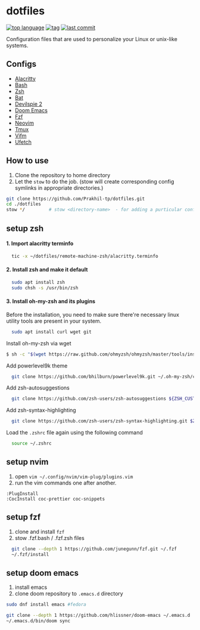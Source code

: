 # dotfiles

[![top language](https://img.shields.io/github/languages/top/prakhil-tp/dotfiles)](https://github.com/prakhil-tp/dotfiles/search?l=vim%20script)
[![tag](https://img.shields.io/github/v/tag/prakhil-tp/dotfiles)](https://github.com/prakhil-tp/dotfiles/tags)
[![last commit](https://img.shields.io/github/last-commit/prakhil-tp/dotfiles)](https://github.com/Prakhil-tp/dotfiles/commits/master)

Configuration files that are used to personalize your Linux or unix-like systems. 

## Configs

- [Alacritty](https://github.com/Prakhil-tp/dotfiles/tree/master/Alacritty/.config/)
- [Bash](https://github.com/Prakhil-tp/dotfiles/tree/master/bash/)
- [Zsh](https://github.com/Prakhil-tp/dotfiles/tree/master/zsh/)
- [Bat](https://github.com/Prakhil-tp/dotfiles/tree/master/bat/.config/bat/)
- [Devilspie 2](https://github.com/Prakhil-tp/dotfiles/tree/master/devilspie2/.config/devilspie2/)
- [Doom Emacs](https://github.com/Prakhil-tp/dotfiles/tree/master/emacs/)
- [Fzf](https://github.com/Prakhil-tp/dotfiles/tree/master/fzf/)
- [Neovim](https://github.com/Prakhil-tp/dotfiles/tree/master/nvim/.config/nvim/)
- [Tmux](https://github.com/Prakhil-tp/dotfiles/tree/master/tmux/)
- [Vifm](https://github.com/Prakhil-tp/dotfiles/tree/master/vifm/.config/vifm/)
- [Ufetch](https://github.com/Prakhil-tp/dotfiles/tree/master/ufetch)

## How to use

1. Clone the repository to home directory
2. Let the `stow` to do the job. (stow will create corresponding config symlinks in appropriate directories.)

``` sh
git clone https://github.com/Prakhil-tp/dotfiles.git
cd ./dotfiles
stow */         # stow <directory-name>  - for adding a purticular config
```

## setup zsh
#### 1. Import alacritty terminfo
```sh
  tic -x ~/dotfiles/remote-machine-zsh/alacritty.terminfo
```
#### 2. Install zsh and make it default
```sh
  sudo apt install zsh
  sudo chsh -s /usr/bin/zsh
```
#### 3. Install oh-my-zsh and its plugins
  Before the installation, you need to make sure there're necessary linux utility tools are present in your system.
  ```sh
    sudo apt install curl wget git
  ```
  Install oh-my-zsh via wget
  ```sh
  $ sh -c "$(wget https://raw.github.com/ohmyzsh/ohmyzsh/master/tools/install.sh -O -)"
  ```
  Add powerlevel9k theme
  ```sh
    git clone https://github.com/bhilburn/powerlevel9k.git ~/.oh-my-zsh/custom/themes/powerlevel9k
  ```
  Add zsh-autosuggestions
  ```sh
    git clone https://github.com/zsh-users/zsh-autosuggestions ${ZSH_CUSTOM:-~/.oh-my-zsh/custom}/plugins/zsh-autosuggestions
  ```
  Add zsh-syntax-highlighting
  ```sh
    git clone https://github.com/zsh-users/zsh-syntax-highlighting.git $ZSH_CUSTOM/plugins/zsh-syntax-highlighting
  ```
  Load the `.zshrc` file again using the following command
  ```sh
    source ~/.zshrc
  ```
## setup nvim

1. open `vim ~/.config/nvim/vim-plug/plugins.vim`
2. run the vim commands one after another.

``` vim-snippet
:PlugInstall
:CocInstall coc-prettier coc-snippets
```

## setup fzf 

1. clone and install `fzf`
2. stow .fzf.bash / .fzf.zsh files
``` sh
  git clone --depth 1 https://github.com/junegunn/fzf.git ~/.fzf
  ~/.fzf/install
```
## setup doom emacs
1. install emacs
2. clone doom repository to `.emacs.d` directory

``` sh
sudo dnf install emacs #fedora

git clone --depth 1 https://github.com/hlissner/doom-emacs ~/.emacs.d
~/.emacs.d/bin/doom sync
```
